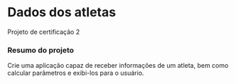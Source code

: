# Dados dos atletas 

Projeto de certificação 2 


### Resumo do projeto

Crie uma aplicação capaz de receber informações de um atleta, bem como calcular parâmetros e exibi-los para o usuário.
